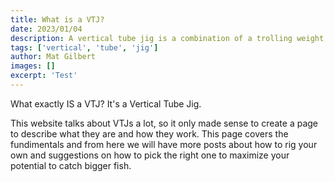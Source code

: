 ```yaml
---
title: What is a VTJ? 
date: 2023/01/04
description: A vertical tube jig is a combination of a trolling weight, split rings and a treble or single hook
tags: ['vertical', 'tube', 'jig']
author: Mat Gilbert
images: []
excerpt: 'Test'
---
```


What exactly IS a VTJ? It's a Vertical Tube Jig.

This website talks about VTJs a lot, so it only made sense to create a page to describe what they are and how they work. This page covers the fundimentals and from here we will have more posts about how to rig your own and suggestions on how to pick the right one to maximize your potential to catch bigger fish.